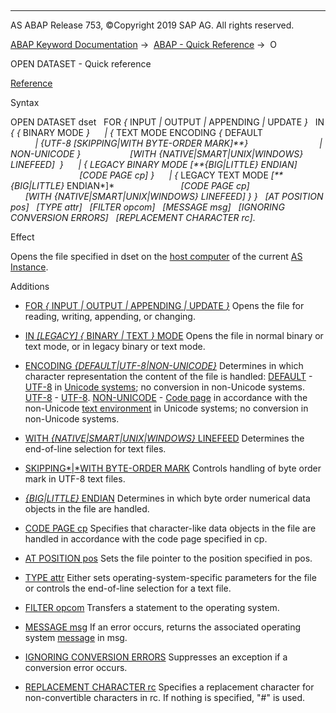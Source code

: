   

* * *

AS ABAP Release 753, ©Copyright 2019 SAP AG. All rights reserved.

[ABAP Keyword Documentation](https://help.sap.com/doc/abapdocu_753_index_htm/7.53/en-US/abenabap.htm) →  [ABAP - Quick Reference](https://help.sap.com/doc/abapdocu_753_index_htm/7.53/en-US/abenabap_shortref.htm) →  O

OPEN DATASET - Quick reference

[Reference](https://help.sap.com/doc/abapdocu_753_index_htm/7.53/en-US/abapopen_dataset.htm)

Syntax

OPEN DATASET dset
  FOR *{* INPUT *|* OUTPUT *|* APPENDING *|* UPDATE *}*
  IN *{* *{* BINARY MODE *}*
     *|* *{* TEXT MODE ENCODING *{* DEFAULT
                            *|* *{*UTF-8 *\[*SKIPPING*|*WITH BYTE-ORDER MARK*\]**}*
                            *|* NON-UNICODE *}*
                   *\[*WITH *{*NATIVE*|*SMART*|*UNIX*|*WINDOWS*}* LINEFEED*\]*  *}*
     *|* *{* LEGACY BINARY MODE *\[**{*BIG*|*LITTLE*}* ENDIAN*\]*
                            *\[*CODE PAGE cp*\]* *}*
     *|* *{* LEGACY TEXT MODE *\[**{*BIG*|*LITTLE*}* ENDIAN*\]*
                          *\[*CODE PAGE cp*\]*
                          *\[*WITH *{*NATIVE*|*SMART*|*UNIX*|*WINDOWS*}* LINEFEED*\]* *}* *}*
  *\[*AT POSITION pos*\]*
  *\[*TYPE attr*\]*
  *\[*FILTER opcom*\]*
  *\[*MESSAGE msg*\]*
  *\[*IGNORING CONVERSION ERRORS*\]*
  *\[*REPLACEMENT CHARACTER rc*\]*.

Effect

Opens the file specified in dset on the [host computer](https://help.sap.com/doc/abapdocu_753_index_htm/7.53/en-US/abenhost_computer_glosry.htm "Glossary Entry") of the current [AS Instance](https://help.sap.com/doc/abapdocu_753_index_htm/7.53/en-US/abenapplication_server_glosry.htm "Glossary Entry").

Additions

-   [FOR *{* INPUT *|* OUTPUT *|* APPENDING *|* UPDATE *}*](https://help.sap.com/doc/abapdocu_753_index_htm/7.53/en-US/abapopen_dataset_access.htm)
    Opens the file for reading, writing, appending, or changing.
    
-   [IN *\[*LEGACY*\]* *{* BINARY *|* TEXT *}* MODE](https://help.sap.com/doc/abapdocu_753_index_htm/7.53/en-US/abapopen_dataset_mode.htm)
    Opens the file in normal binary or text mode, or in legacy binary or text mode.
    
-   [ENCODING *{*DEFAULT*|*UTF-8*|*NON-UNICODE*}*](https://help.sap.com/doc/abapdocu_753_index_htm/7.53/en-US/abapopen_dataset_mode.htm)
    Determines in which character representation the content of the file is handled:
    [DEFAULT](https://help.sap.com/doc/abapdocu_753_index_htm/7.53/en-US/abapopen_dataset_encoding.htm) - [UTF-8](https://help.sap.com/doc/abapdocu_753_index_htm/7.53/en-US/abenutf8_glosry.htm "Glossary Entry") in [Unicode systems](https://help.sap.com/doc/abapdocu_753_index_htm/7.53/en-US/abenunicode_system_glosry.htm "Glossary Entry"); no conversion in non-Unicode systems.
    [UTF-8](https://help.sap.com/doc/abapdocu_753_index_htm/7.53/en-US/abapopen_dataset_encoding.htm) - [UTF-8](https://help.sap.com/doc/abapdocu_753_index_htm/7.53/en-US/abenutf8_glosry.htm "Glossary Entry").
    [NON-UNICODE](https://help.sap.com/doc/abapdocu_753_index_htm/7.53/en-US/abapopen_dataset_encoding.htm) - [Code page](https://help.sap.com/doc/abapdocu_753_index_htm/7.53/en-US/abencodepage_glosry.htm "Glossary Entry") in accordance with the non-Unicode [text environment](https://help.sap.com/doc/abapdocu_753_index_htm/7.53/en-US/abentext_environment_glosry.htm "Glossary Entry") in Unicode systems; no conversion in non-Unicode systems.
    
-   [WITH *{*NATIVE*|*SMART*|*UNIX*|*WINDOWS*}* LINEFEED](https://help.sap.com/doc/abapdocu_753_index_htm/7.53/en-US/abapopen_dataset_linefeed.htm)
    Determines the end-of-line selection for text files.
    
-   [SKIPPING*|*WITH BYTE-ORDER MARK](https://help.sap.com/doc/abapdocu_753_index_htm/7.53/en-US/abapopen_dataset_encoding.htm)
    Controls handling of byte order mark in UTF-8 text files.
    
-   [*{*BIG*|*LITTLE*}* ENDIAN](https://help.sap.com/doc/abapdocu_753_index_htm/7.53/en-US/abapopen_dataset_endian.htm)
    Determines in which byte order numerical data objects in the file are handled.
    
-   [CODE PAGE cp](https://help.sap.com/doc/abapdocu_753_index_htm/7.53/en-US/abapopen_dataset_code_page.htm)
    Specifies that character-like data objects in the file are handled in accordance with the code page specified in cp.
    
-   [AT POSITION pos](https://help.sap.com/doc/abapdocu_753_index_htm/7.53/en-US/abapopen_dataset_position.htm)
    Sets the file pointer to the position specified in pos.
    
-   [TYPE attr](https://help.sap.com/doc/abapdocu_753_index_htm/7.53/en-US/abapopen_dataset_os_addition.htm)
    Either sets operating-system-specific parameters for the file or controls the end-of-line selection for a text file.
    
-   [FILTER opcom](https://help.sap.com/doc/abapdocu_753_index_htm/7.53/en-US/abapopen_dataset_os_addition.htm)
    Transfers a statement to the operating system.
    
-   [MESSAGE msg](https://help.sap.com/doc/abapdocu_753_index_htm/7.53/en-US/abapopen_dataset_error_handling.htm)
    If an error occurs, returns the associated operating system [message](https://help.sap.com/doc/abapdocu_753_index_htm/7.53/en-US/abenmessage_glosry.htm "Glossary Entry") in msg.
    
-   [IGNORING CONVERSION ERRORS](https://help.sap.com/doc/abapdocu_753_index_htm/7.53/en-US/abapopen_dataset_error_handling.htm)
    Suppresses an exception if a conversion error occurs.
    
-   [REPLACEMENT CHARACTER rc](https://help.sap.com/doc/abapdocu_753_index_htm/7.53/en-US/abapopen_dataset_error_handling.htm)
    Specifies a replacement character for non-convertible characters in rc. If nothing is specified, "#" is used.